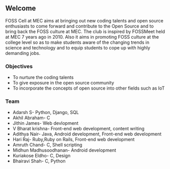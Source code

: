 ## Welcome
FOSS Cell at MEC aims at bringing out new coding talents and open source enthusiasts to come forward and contribute to the Open Source and to bring back the FOSS culture at MEC. The club is inspired by FOSSMeet held at MEC 7 years ago in 2010. Also it aims in promoting FOSS culture at the college level so as to make students aware of the changing trends in science and technology and to equip students to cope up with highly demanding jobs.

### Objectives
* To nurture the coding talents 
* To give exposure in the open source community
* To incorporate the concepts of open source into other fields such as IoT

### Team
* Adarsh S- Python, Django, SQL
* Akhil Abraham- C
* Jithin James- Web devlopment
* V Bharat krishna- Front-end web development, content writing
* Adithya Nair- Java, Android development, Front-end web development
* Hari Raj- Ruby,Ruby on Rails, Front-end web development
* Amruth Chand- C, Shell scripting
* Midhun Madhusoodhanan- Android development
* Kuriakose Eldho- C, Design
* Bhairavi Shah- C, Python
